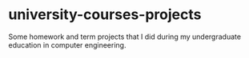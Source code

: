 # university-courses-projects
Some homework and term projects that I did during my undergraduate education in computer engineering.
